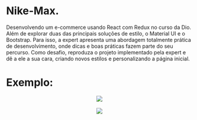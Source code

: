 # Nike-Max.
Desenvolvendo um e-commerce usando React com Redux no curso da Dio. Além de explorar duas das principais soluções de estilo, o Material UI e o Bootstrap. Para isso, a expert apresenta uma abordagem totalmente prática de desenvolvimento, onde dicas e boas práticas fazem parte do seu percurso. Como desafio, reproduza o projeto implementado pela expert e dê a ele a sua cara, criando novos estilos e personalizando a página inicial.


# Exemplo:

<div align="center">
<img src="https://media.discordapp.net/attachments/904157735728340993/976973326297751562/unknown.png?width=1330&height=676">
<br>
<br>
<img src="https://media.discordapp.net/attachments/904157735728340993/976973556955095160/unknown.png?width=1346&height=675">
</div>

